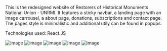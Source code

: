 This is the redesigned website of Restorers of Historical Monuments National Union - UNRMI. It features a sticky navbar, a landing page with an image carrousel, a about page, donations, subscriptions and contact page. The pages style is minimalistic and additional utily can be found in popups.

Technologies used: React.JS

![image](https://github.com/stefan-iordache/react-for-a-cause-unrmi/assets/20901776/c2e381bd-0d6c-477c-9962-9a8cdda11350)
![image](https://github.com/stefan-iordache/react-for-a-cause-unrmi/assets/20901776/eb5c99f9-4c1b-4072-9b7a-ce8fcb967d07)
![image](https://github.com/stefan-iordache/react-for-a-cause-unrmi/assets/20901776/f311e805-e507-45ea-9128-ea5b2e016008)
![image](https://github.com/stefan-iordache/react-for-a-cause-unrmi/assets/20901776/cb789cba-0650-4bd2-9f3d-dcaf478925c1)
![image](https://github.com/stefan-iordache/react-for-a-cause-unrmi/assets/20901776/27ddc8fe-5521-44b8-bd46-a17d6724c6d1)

